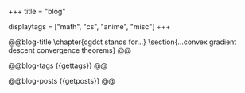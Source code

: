 +++
title = "blog"

displaytags = ["math", "cs", "anime", "misc"]
+++

@@blog-title
\chapter{cgdct stands for...}
\section{...convex gradient descent convergence theorems}
@@

@@blog-tags
{{gettags}}
@@

@@blog-posts
{{getposts}}
@@

